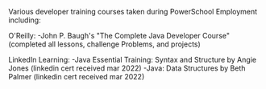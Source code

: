 Various developer training courses taken during PowerSchool Employment including:

O'Reilly:
-John P. Baugh's "The Complete Java Developer Course" (completed all lessons, challenge Problems, and projects)

LinkedIn Learning: 
-Java Essential Training: Syntax and Structure by Angie Jones (linkedin cert received mar 2022)
-Java: Data Structures by Beth Palmer (linkedin cert received mar 2022)
